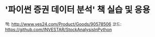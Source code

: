 # '파이썬 증권 데이터 분석' 책 실습 및 응용

책: http://www.yes24.com/Product/Goods/90578506
코드: https://github.com/INVESTAR/StockAnalysisInPython
